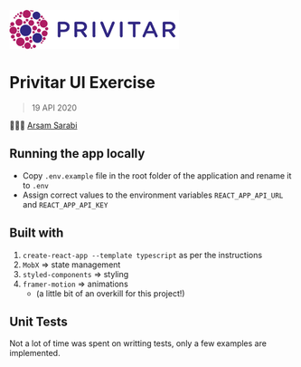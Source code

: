 ![Privitar](public/images/logo_h.png)

# Privitar UI Exercise

> 19 API 2020

👨🏻‍💻 [Arsam Sarabi](https://github.com/arsamsarabi)

## Running the app locally

- Copy `.env.example` file in the root folder of the application and rename it to `.env`
- Assign correct values to the environment variables `REACT_APP_API_URL` and `REACT_APP_API_KEY`

## Built with

1. `create-react-app --template typescript` as per the instructions
2. `MobX` => state management
3. `styled-components` => styling
4. `framer-motion` => animations
   - (a little bit of an overkill for this project!)

## Unit Tests

Not a lot of time was spent on writting tests, only a few examples are implemented.
